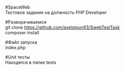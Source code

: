 #SpaceWeb
<br/>
Тестовое задание на должность PHP Developer

#Разворачиваемся
<br/>
git clone https://github.com/axelstoun93/SwebTestTask
<br/>
composer install 

#Файл запуска
<br/>
index.php

#Unit тесты
<br/>
Находятся в папке tests

